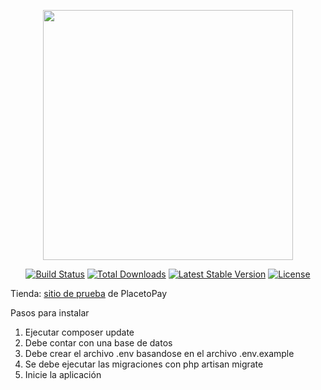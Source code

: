 <p align="center"><img src="https://res.cloudinary.com/dtfbvvkyp/image/upload/v1566331377/laravel-logolockup-cmyk-red.svg" width="400"></p>

<p align="center">
<a href="https://travis-ci.org/laravel/framework"><img src="https://travis-ci.org/laravel/framework.svg" alt="Build Status"></a>
<a href="https://packagist.org/packages/laravel/framework"><img src="https://poser.pugx.org/laravel/framework/d/total.svg" alt="Total Downloads"></a>
<a href="https://packagist.org/packages/laravel/framework"><img src="https://poser.pugx.org/laravel/framework/v/stable.svg" alt="Latest Stable Version"></a>
<a href="https://packagist.org/packages/laravel/framework"><img src="https://poser.pugx.org/laravel/framework/license.svg" alt="License"></a>
</p>

Tienda: <a href="https://ppay-mcems7.herokuapp.com/">sitio de prueba</a> de PlacetoPay

Pasos para instalar
<ol>
  <li>Ejecutar composer update</li>
  <li>Debe contar con una base de datos</li>
  <li>Debe crear el archivo .env basandose en el archivo .env.example</li>
  <li>Se debe ejecutar las migraciones con php artisan migrate</li>
  <li>Inicie la aplicación</li>
</ol> 




